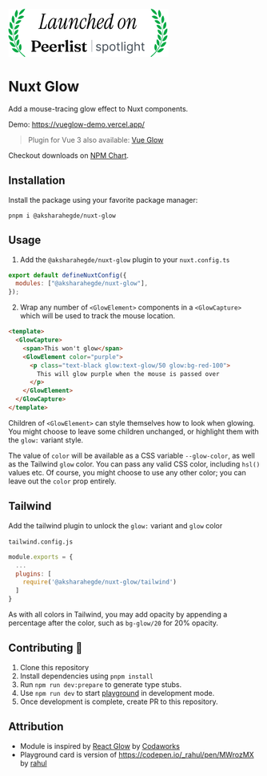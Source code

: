 [![Peerlist Launch Badge](/images/peerlist_launch_badge.svg)](https://peerlist.io/scroll/post/ACTHP69GO9R69MPO7H6BPR69KJDKRG)

# Nuxt Glow

Add a mouse-tracing glow effect to Nuxt components.

Demo: https://vueglow-demo.vercel.app/

>Plugin for Vue 3 also available: [Vue Glow](https://github.com/aksharahegde/vue-glow)

Checkout downloads on [NPM Chart](https://npm.chart.dev/@aksharahegde/nuxt-glow?primary=green&gray=cool&theme=dark).

## Installation

Install the package using your favorite package manager:

```shell
pnpm i @aksharahegde/nuxt-glow
```

## Usage

1. Add the `@aksharahegde/nuxt-glow` plugin to your `nuxt.config.ts`

```js
export default defineNuxtConfig({
  modules: ["@aksharahegde/nuxt-glow"],
});
```

2. Wrap any number of `<GlowElement>` components in a `<GlowCapture>` which will be used to track the mouse location.

```html
<template>
  <GlowCapture>
    <span>This won't glow</span>
    <GlowElement color="purple">
      <p class="text-black glow:text-glow/50 glow:bg-red-100">
        This will glow purple when the mouse is passed over
      </p>
    </GlowElement>
  </GlowCapture>
</template>
```

Children of `<GlowElement>` can style themselves how to look when glowing. You might choose to leave some children unchanged, or highlight them with the `glow:` variant style.

The value of `color` will be available as a CSS variable `--glow-color`, as well as the Tailwind `glow` color. 
You can pass any valid CSS color, including `hsl()` values etc.
Of course, you might choose to use any other color; you can leave out the `color` prop entirely.

## Tailwind
Add the tailwind plugin to unlock the `glow:` variant and `glow` color

`tailwind.config.js`
```js
module.exports = {
  ...
  plugins: [
    require('@aksharahegde/nuxt-glow/tailwind')
  ]
}
```

As with all colors in Tailwind, you may add opacity by appending a percentage after the color, such as `bg-glow/20` for 20% opacity.

## Contributing 🙏

1. Clone this repository
2. Install dependencies using `pnpm install`
3. Run `npm run dev:prepare` to generate type stubs.
4. Use `npm run dev` to start [playground](https://github.com/nuxt-modules/icon/tree/main/playground) in development mode.
5. Once development is complete, create PR to this repository.

## Attribution
- Module is inspired by [React Glow](https://github.com/codaworks/react-glow) by [Codaworks](https://github.com/codaworks)
- Playground card is version of https://codepen.io/_rahul/pen/MWrozMX by [rahul](https://codepen.io/_rahul)
